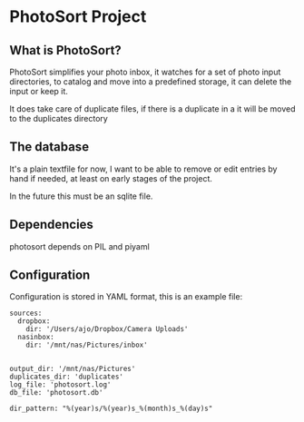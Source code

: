 # PhotoSort Project

## What is PhotoSort?

PhotoSort simplifies your photo inbox, it watches for a set of photo
input directories, to catalog and move into a predefined storage,
it can delete the input or keep it.

It does take care of duplicate files, if there is a duplicate in a
it will be moved to the duplicates directory

## The database

It's a plain textfile for now, I want to be able to remove or edit
entries by hand if needed, at least on early stages of the project.

In the future this must be an sqlite file.

## Dependencies

photosort depends on PIL and piyaml

## Configuration

Configuration is stored in YAML format, this is an example file:

```
sources:
  dropbox:
    dir: '/Users/ajo/Dropbox/Camera Uploads'
  nasinbox:
    dir: '/mnt/nas/Pictures/inbox'


output_dir: '/mnt/nas/Pictures'
duplicates_dir: 'duplicates'
log_file: 'photosort.log'
db_file: 'photosort.db'

dir_pattern: "%(year)s/%(year)s_%(month)s_%(day)s"
```
